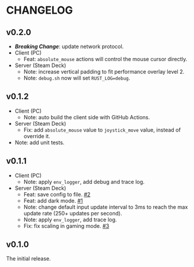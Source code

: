 # CHANGELOG

## v0.2.0

- **_Breaking Change_**: update network protocol.
- Client (PC)
  - Feat: `absolute_mouse` actions will control the mouse cursor directly.
- Server (Steam Deck)
  - Note: increase vertical padding to fit performance overlay level 2.
  - Note: `debug.sh` now will set `RUST_LOG=debug`.

## v0.1.2

- Client (PC)
  - Note: auto build the client side with GitHub Actions.
- Server (Steam Deck)
  - Fix: add `absolute_mouse` value to `joystick_move` value, instead of override it.
- Note: add unit tests.

## v0.1.1

- Client (PC)
  - Note: apply `env_logger`, add debug and trace log.
- Server (Steam Deck)
  - Feat: save config to file. [#2](https://github.com/DiscreteTom/stickdeck-rs/issues/2)
  - Feat: add dark mode. [#1](https://github.com/DiscreteTom/stickdeck-rs/issues/1)
  - Note: change default input update interval to 3ms to reach the max update rate (250+ updates per second).
  - Note: apply `env_logger`, add trace log.
  - Fix: fix scaling in gaming mode. [#3](https://github.com/DiscreteTom/stickdeck-rs/issues/3)

## v0.1.0

The initial release.
